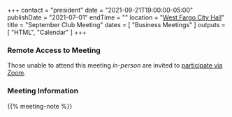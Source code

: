 +++
contact = "president"
date = "2021-09-21T19:00:00-05:00"
publishDate = "2021-07-01"
endTime = ""
location = "[West Fargo City Hall](/places/west-fargo-city-hall/)"
title = "September Club Meeting"
dates = [ "Business Meetings" ]
outputs = [ "HTML", "Calendar" ]
+++
### Remote Access to Meeting

Those unable to attend this meeting *in-person* are invited to
[participate via Zoom](https://lists.rrra.org/pipermail/announce/2021-September/000588.html).

### Meeting Information

{{% meeting-note %}}
